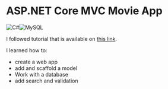 # ASP.NET Core MVC Movie App

<img alt="C#" src="https://img.shields.io/badge/c%23%20-%23239120.svg?&style=for-the-badge&logo=c-sharp&logoColor=white"/><img alt="MySQL" src="https://img.shields.io/badge/mysql-%2300f.svg?&style=for-the-badge&logo=mysql&logoColor=white"/>

I followed tutorial that is available on [this link](https://docs.microsoft.com/en-us/aspnet/core/tutorials/first-mvc-app/start-mvc?view=aspnetcore-5.0&tabs=visual-studio).

I learned how to:
- create a web app
- add and scaffold a model
- Work with a database
- add search and validation

